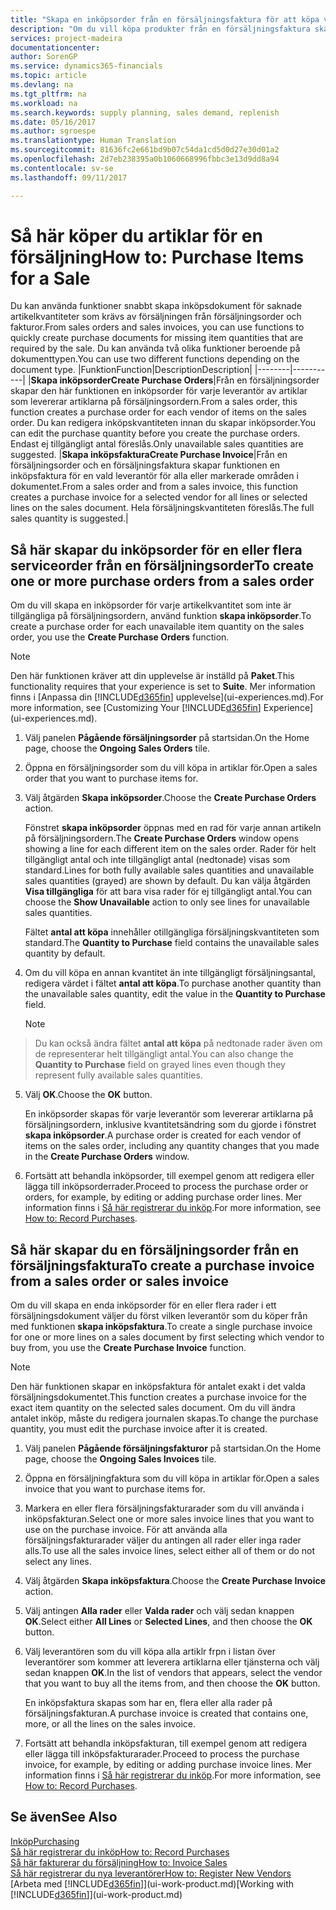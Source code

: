 ```yaml
---
title: "Skapa en inköpsorder från en försäljningsfaktura för att köpa varor till försäljning |  Microsoft Docs"
description: "Om du vill köpa produkter från en försäljningsfaktura skapar du en inköpsfaktura för en leverantör."
services: project-madeira
documentationcenter: 
author: SorenGP
ms.service: dynamics365-financials
ms.topic: article
ms.devlang: na
ms.tgt_pltfrm: na
ms.workload: na
ms.search.keywords: supply planning, sales demand, replenish
ms.date: 05/16/2017
ms.author: sgroespe
ms.translationtype: Human Translation
ms.sourcegitcommit: 81636fc2e661bd9b07c54da1cd5d0d27e30d01a2
ms.openlocfilehash: 2d7eb238395a0b1060668996fbbc3e13d9dd8a94
ms.contentlocale: sv-se
ms.lasthandoff: 09/11/2017

---
```

# <a name="how-to-purchase-items-for-a-sale"></a><span data-ttu-id="2c6fd-103">Så här köper du artiklar för en försäljning</span><span class="sxs-lookup"><span data-stu-id="2c6fd-103">How to: Purchase Items for a Sale</span></span>
<span data-ttu-id="2c6fd-104">Du kan använda funktioner snabbt skapa inköpsdokument för saknade artikelkvantiteter som krävs av försäljningen från försäljningsorder och fakturor.</span><span class="sxs-lookup"><span data-stu-id="2c6fd-104">From sales orders and sales invoices, you can use functions to quickly create purchase documents for missing item quantities that are required by the sale.</span></span> <span data-ttu-id="2c6fd-105">Du kan använda två olika funktioner beroende på dokumenttypen.</span><span class="sxs-lookup"><span data-stu-id="2c6fd-105">You can use two different functions depending on the document type.</span></span>
|<span data-ttu-id="2c6fd-106">Funktion</span><span class="sxs-lookup"><span data-stu-id="2c6fd-106">Function</span></span>|<span data-ttu-id="2c6fd-107">Description</span><span class="sxs-lookup"><span data-stu-id="2c6fd-107">Description</span></span>|
|--------|-----------|
|<span data-ttu-id="2c6fd-108">**Skapa inköpsorder**</span><span class="sxs-lookup"><span data-stu-id="2c6fd-108">**Create Purchase Orders**</span></span>|<span data-ttu-id="2c6fd-109">Från en försäljningsorder skapar den här funktionen en inköpsorder för varje leverantör av artiklar som levererar artiklarna på försäljningsordern.</span><span class="sxs-lookup"><span data-stu-id="2c6fd-109">From a sales order, this function creates a purchase order for each vendor of items on the sales order.</span></span> <span data-ttu-id="2c6fd-110">Du kan redigera inköpskvantiteten innan du skapar inköpsorder.</span><span class="sxs-lookup"><span data-stu-id="2c6fd-110">You can edit the purchase quantity before you create the purchase orders.</span></span> <span data-ttu-id="2c6fd-111">Endast ej tillgängligt antal föreslås.</span><span class="sxs-lookup"><span data-stu-id="2c6fd-111">Only unavailable sales quantities are suggested.</span></span>
|<span data-ttu-id="2c6fd-112">**Skapa inköpsfaktura**</span><span class="sxs-lookup"><span data-stu-id="2c6fd-112">**Create Purchase Invoice**</span></span>|<span data-ttu-id="2c6fd-113">Från en försäljningsorder och en försäljningsfaktura skapar funktionen en inköpsfaktura för en vald leverantör för alla eller markerade områden i dokumentet.</span><span class="sxs-lookup"><span data-stu-id="2c6fd-113">From a sales order and from a sales invoice, this function creates a purchase invoice for a selected vendor for all lines or selected lines on the sales document.</span></span> <span data-ttu-id="2c6fd-114">Hela försäljningskvantiteten föreslås.</span><span class="sxs-lookup"><span data-stu-id="2c6fd-114">The full sales quantity is suggested.</span></span>|

## <a name="to-create-one-or-more-purchase-orders-from-a-sales-order"></a><span data-ttu-id="2c6fd-115">Så här skapar du inköpsorder för en eller flera serviceorder från en försäljningsorder</span><span class="sxs-lookup"><span data-stu-id="2c6fd-115">To create one or more purchase orders from a sales order</span></span>
<span data-ttu-id="2c6fd-116">Om du vill skapa en inköpsorder för varje artikelkvantitet som inte är tillgängliga på försäljningsordern, använd funktion **skapa inköpsorder**.</span><span class="sxs-lookup"><span data-stu-id="2c6fd-116">To create a purchase order for each unavailable item quantity on the sales order, you use the **Create Purchase Orders** function.</span></span> 

> [!NOTE]  
>   <span data-ttu-id="2c6fd-117">Den här funktionen kräver att din upplevelse är inställd på **Paket**.</span><span class="sxs-lookup"><span data-stu-id="2c6fd-117">This functionality requires that your experience is set to **Suite**.</span></span> <span data-ttu-id="2c6fd-118">Mer information finns i [Anpassa din [!INCLUDE[d365fin](includes/d365fin_md.md)] upplevelse](ui-experiences.md).</span><span class="sxs-lookup"><span data-stu-id="2c6fd-118">For more information, see [Customizing Your [!INCLUDE[d365fin](includes/d365fin_md.md)] Experience](ui-experiences.md).</span></span>

1. <span data-ttu-id="2c6fd-119">Välj panelen **Pågående försäljningsorder** på startsidan.</span><span class="sxs-lookup"><span data-stu-id="2c6fd-119">On the Home page, choose the **Ongoing Sales Orders** tile.</span></span>
2. <span data-ttu-id="2c6fd-120">Öppna en försäljningsorder som du vill köpa in artiklar för.</span><span class="sxs-lookup"><span data-stu-id="2c6fd-120">Open a sales order that you want to purchase items for.</span></span>
3. <span data-ttu-id="2c6fd-121">Välj åtgärden **Skapa inköpsorder**.</span><span class="sxs-lookup"><span data-stu-id="2c6fd-121">Choose the **Create Purchase Orders** action.</span></span>

    <span data-ttu-id="2c6fd-122">Fönstret **skapa inköpsorder** öppnas med en rad för varje annan artikeln på försäljningsordern.</span><span class="sxs-lookup"><span data-stu-id="2c6fd-122">The **Create Purchase Orders** window opens showing a line for each different item on the sales order.</span></span> <span data-ttu-id="2c6fd-123">Rader för helt tillgängligt antal och inte tillgängligt antal (nedtonade) visas som standard.</span><span class="sxs-lookup"><span data-stu-id="2c6fd-123">Lines for both fully available sales quantities and unavailable sales quantities (grayed) are shown by default.</span></span> <span data-ttu-id="2c6fd-124">Du kan välja åtgärden **Visa tillgängliga** för att bara visa rader för ej tillgängligt antal.</span><span class="sxs-lookup"><span data-stu-id="2c6fd-124">You can choose the **Show Unavailable** action to only see lines for unavailable sales quantities.</span></span>

    <span data-ttu-id="2c6fd-125">Fältet **antal att köpa** innehåller otillgängliga försäljningskvantiteten som standard.</span><span class="sxs-lookup"><span data-stu-id="2c6fd-125">The **Quantity to Purchase** field contains the unavailable sales quantity by default.</span></span>
4. <span data-ttu-id="2c6fd-126">Om du vill köpa en annan kvantitet än inte tillgängligt försäljningsantal, redigera värdet i fältet **antal att köpa**.</span><span class="sxs-lookup"><span data-stu-id="2c6fd-126">To purchase another quantity than the unavailable sales quantity, edit the value in the **Quantity to Purchase** field.</span></span>

    > [!NOTE]  
>   <span data-ttu-id="2c6fd-127">Du kan också ändra fältet **antal att köpa** på nedtonade rader även om de representerar helt tillgängligt antal.</span><span class="sxs-lookup"><span data-stu-id="2c6fd-127">You can also change the **Quantity to Purchase** field on grayed lines even though they represent fully available sales quantities.</span></span>
5. <span data-ttu-id="2c6fd-128">Välj **OK**.</span><span class="sxs-lookup"><span data-stu-id="2c6fd-128">Choose the **OK** button.</span></span> 
    
    <span data-ttu-id="2c6fd-129">En inköpsorder skapas för varje leverantör som levererar artiklarna på försäljningsordern, inklusive kvantitetsändring som du gjorde i fönstret **skapa inköpsorder**.</span><span class="sxs-lookup"><span data-stu-id="2c6fd-129">A purchase order is created for each vendor of items on the sales order, including any quantity changes that you made in the **Create Purchase Orders** window.</span></span>
7. <span data-ttu-id="2c6fd-130">Fortsätt att behandla inköpsorder, till exempel genom att redigera eller lägga till inköpsorderrader.</span><span class="sxs-lookup"><span data-stu-id="2c6fd-130">Proceed to process the purchase order or orders, for example, by editing or adding purchase order lines.</span></span> <span data-ttu-id="2c6fd-131">Mer information finns i [Så här registrerar du inköp](purchasing-how-record-purchases.md).</span><span class="sxs-lookup"><span data-stu-id="2c6fd-131">For more information, see [How to: Record Purchases](purchasing-how-record-purchases.md).</span></span>


## <a name="to-create-a-purchase-invoice-from-a-sales-order-or-sales-invoice"></a><span data-ttu-id="2c6fd-132">Så här skapar du en försäljningsorder från en försäljningsfaktura</span><span class="sxs-lookup"><span data-stu-id="2c6fd-132">To create a purchase invoice from a sales order or sales invoice</span></span>
<span data-ttu-id="2c6fd-133">Om du vill skapa en enda inköpsorder för en eller flera rader i ett försäljningsdokument väljer du först vilken leverantör som du köper från med funktionen **skapa inköpsfaktura**.</span><span class="sxs-lookup"><span data-stu-id="2c6fd-133">To create a single purchase invoice for one or more lines on a sales document by first selecting which vendor to buy from, you use the **Create Purchase Invoice** function.</span></span> 

> [!NOTE]  
>   <span data-ttu-id="2c6fd-134">Den här funktionen skapar en inköpsfaktura för antalet exakt i det valda försäljningsdokumentet.</span><span class="sxs-lookup"><span data-stu-id="2c6fd-134">This function creates a purchase invoice for the exact item quantity on the selected sales document.</span></span> <span data-ttu-id="2c6fd-135">Om du vill ändra antalet inköp, måste du redigera journalen skapas.</span><span class="sxs-lookup"><span data-stu-id="2c6fd-135">To change the purchase quantity, you must edit the purchase invoice after it is created.</span></span>  

1. <span data-ttu-id="2c6fd-136">Välj panelen **Pågående försäljningsfakturor** på startsidan.</span><span class="sxs-lookup"><span data-stu-id="2c6fd-136">On the Home page, choose the **Ongoing Sales Invoices** tile.</span></span>
2. <span data-ttu-id="2c6fd-137">Öppna en försäljningfaktura som du vill köpa in artiklar för.</span><span class="sxs-lookup"><span data-stu-id="2c6fd-137">Open a sales invoice that you want to purchase items for.</span></span>
3. <span data-ttu-id="2c6fd-138">Markera en eller flera försäljningsfakturarader som du vill använda i inköpsfakturan.</span><span class="sxs-lookup"><span data-stu-id="2c6fd-138">Select one or more sales invoice lines that you want to use on the purchase invoice.</span></span> <span data-ttu-id="2c6fd-139">För att använda alla försäljningsfakturarader väljer du antingen all rader eller inga rader alls.</span><span class="sxs-lookup"><span data-stu-id="2c6fd-139">To use all the sales invoice lines, select either all of them or do not select any lines.</span></span>
4. <span data-ttu-id="2c6fd-140">Välj åtgärden **Skapa inköpsfaktura**.</span><span class="sxs-lookup"><span data-stu-id="2c6fd-140">Choose the **Create Purchase Invoice** action.</span></span>
5. <span data-ttu-id="2c6fd-141">Välj antingen **Alla rader** eller **Valda rader** och välj sedan knappen **OK**.</span><span class="sxs-lookup"><span data-stu-id="2c6fd-141">Select either **All Lines** or **Selected Lines**, and then choose the **OK** button.</span></span>  
6. <span data-ttu-id="2c6fd-142">Välj leverantören som du vill köpa alla artiklr frpn i listan över leverantörer som kommer att leverera artiklarna eller tjänsterna och välj sedan knappen **OK**.</span><span class="sxs-lookup"><span data-stu-id="2c6fd-142">In the list of vendors that appears, select the vendor that you want to buy all the items from, and then choose the **OK** button.</span></span>

    <span data-ttu-id="2c6fd-143">En inköpsfaktura skapas som har en, flera eller alla rader på försäljningsfakturan.</span><span class="sxs-lookup"><span data-stu-id="2c6fd-143">A purchase invoice is created that contains one, more, or all the lines on the sales invoice.</span></span>
7. <span data-ttu-id="2c6fd-144">Fortsätt att behandla inköpsfakturan, till exempel genom att redigera eller lägga till inköpsfakturarader.</span><span class="sxs-lookup"><span data-stu-id="2c6fd-144">Proceed to process the purchase invoice, for example, by editing or adding purchase invoice lines.</span></span> <span data-ttu-id="2c6fd-145">Mer information finns i [Så här registrerar du inköp](purchasing-how-record-purchases.md).</span><span class="sxs-lookup"><span data-stu-id="2c6fd-145">For more information, see [How to: Record Purchases](purchasing-how-record-purchases.md).</span></span>

## <a name="see-also"></a><span data-ttu-id="2c6fd-146">Se även</span><span class="sxs-lookup"><span data-stu-id="2c6fd-146">See Also</span></span>
[<span data-ttu-id="2c6fd-147">Inköp</span><span class="sxs-lookup"><span data-stu-id="2c6fd-147">Purchasing</span></span>](purchasing-manage-purchasing.md)  
[<span data-ttu-id="2c6fd-148">Så här registrerar du inköp</span><span class="sxs-lookup"><span data-stu-id="2c6fd-148">How to: Record Purchases</span></span>](purchasing-how-record-purchases.md)  
[<span data-ttu-id="2c6fd-149">Så här fakturerar du försäljning</span><span class="sxs-lookup"><span data-stu-id="2c6fd-149">How to: Invoice Sales</span></span>](sales-how-invoice-sales.md)  
[<span data-ttu-id="2c6fd-150">Så här registrerar du nya leverantörer</span><span class="sxs-lookup"><span data-stu-id="2c6fd-150">How to: Register New Vendors</span></span>](purchasing-how-register-new-vendors.md)  
<span data-ttu-id="2c6fd-151">[Arbeta med [!INCLUDE[d365fin](includes/d365fin_md.md)]](ui-work-product.md)</span><span class="sxs-lookup"><span data-stu-id="2c6fd-151">[Working with [!INCLUDE[d365fin](includes/d365fin_md.md)]](ui-work-product.md)</span></span>

